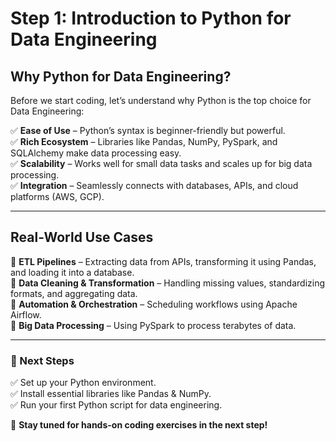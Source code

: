 # Step 1: Introduction to Python for Data Engineering

## Why Python for Data Engineering?  
Before we start coding, let’s understand why Python is the top choice for Data Engineering:

✅ **Ease of Use** – Python’s syntax is beginner-friendly but powerful.  
✅ **Rich Ecosystem** – Libraries like Pandas, NumPy, PySpark, and SQLAlchemy make data processing easy.  
✅ **Scalability** – Works well for small data tasks and scales up for big data processing.  
✅ **Integration** – Seamlessly connects with databases, APIs, and cloud platforms (AWS, GCP).  

---

## Real-World Use Cases  

🔹 **ETL Pipelines** – Extracting data from APIs, transforming it using Pandas, and loading it into a database.  
🔹 **Data Cleaning & Transformation** – Handling missing values, standardizing formats, and aggregating data.  
🔹 **Automation & Orchestration** – Scheduling workflows using Apache Airflow.  
🔹 **Big Data Processing** – Using PySpark to process terabytes of data.  

---

### 🚀 Next Steps  
✅ Set up your Python environment.  
✅ Install essential libraries like Pandas & NumPy.  
✅ Run your first Python script for data engineering.  

🔗 **Stay tuned for hands-on coding exercises in the next step!**  
